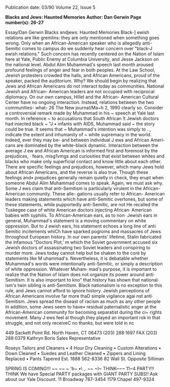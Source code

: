 Publication date: 03/90
Volume 22, Issue 5

**Blacks and Jews: Haunted Memories**
**Author: Dan Gerwin**
**Page number(s): 26-27**

Essay/Dan Gerwin 
Blacks andjews: Haunted 
Memories 
Black-] ewish 
relations are 
like 
gremlins: they are only mentioned when 
something goes wrong. Only when an 
African-American speaker who is 
allegedly anti-Semitic comes to campus 
do we suddenly hear concern over 
"black-J ewish relations." Such concern 
has recently centered on the Nation of 
Islam here at Yale, Public Enemy at 
Columbia University, and Jesse 
Jackson on the national level. Abdul 
Alim Muhammad's speech last month 
aroused profound feelings of anger and 
fear in both peoples. At the Law 
School, Jewish protesters crowded the 
halls, and African Americans, proud of 
the speaker, packed the auditorium. 
Why? 
We should begin by realizing that 
Jews and African Americans do not 
interact today as communities. 
National Jewish and African-
American leaders are not occupied 
with reciprocal diplomacy. On our 
own campus, Hillel and the African-
American Cultural Center have no 
ongoing interaction. Instead, relations 
between the two communities- what-
26 The New journal/Ma~h 2, 1990 
clearly so. Consider a controversial 
remark made by Muhammad in his 
~ speech at Yale last month. In reference 
~ to accusations that South African 
!t Jewish doctors had iniected black 
~ 
"J 
• infants with AIDS, Muhammad said 
~ the story could be true. It seems that 
~ Muhammad's intention was simply to 
.., indicate the extent and inhumanity of 
~ white supremacy in the world. Indeed, 
ever they 
may be- and 
between 
individual J ews and African Ameri-
cans are dominated by the white-black 
dynamic. 
Interaction between the 
average J ew and African American is 
informed first and foremost by the 
prejudices, · fears, 
misg1vmgs and 
curiosities that exist between whites 
and blacks who make only superficial 
contact and know little about each 
other. 
There are specific feelings and 
prejudices, however, which many Jews 
hold about African Americans, and the 
reverse is also true. Though these 
feelings and• prejudices generally 
remain quietly in check, they erupt 
when someone 
Abdul Alim 
Muhammad comes to speak. Again, 
we must ask why. 
Some J ews claim that anti-Semitism 
is particularly virulent in the African-
American community. These alle-
gations usually 
refer 
to 
African-
American leaders making statements 
which have anti-Semitic overtones, but 
some of these statements, 
while 
pupportedly anti-Semitic, are not 
He recalled the Tuskegee case of white 
American doctors injecting African· 
American babies with syphilis. To 
African-American ears, as to non· 
Jewish ears in general, Muhammad's 
statement is a moving commentary on 
white oppression. But to J ewish ears, 
his statement echoes a long line of anti· 
Semitic 
incitements 
whiCh 
have 
sparked pogroms and massacres of 
Jews throughout European history. In 
our own 
parents' lifetime, 
Stalin 
fabricated the infamous "Doctors Plot,' 
m 
which 
the 
Soviet government 
accused six Jewish doctors 
of 
assassinating two Soviet leaders and 
conspiring to murder more. Jews 
today cannot help but be shaken to the 
core by statements like M uhammad's. 
Nevertheless, it is debatable whether 
Muhammad's words were intentionally 
anti-Semitic, or simply a description of 
white oppression. Whatever Muham· 
mad's purpose, it is important to 
realize that the Nation of Islam does 
not organize its power around anti· 
Semitism. It is also important to kno" 
that history has shown that national· 
ism's twin sibling is anti-Semitism. 
Black nationalism is no exception to 
this rule, and Jews cannot afford to 
ignore history. 
Jewish perceptions of African 
Americans involve far more thaD 
simple vigilance agai nst anti· 
Semitism. Jews spread the diseast 
of racism as much as any other people 
In addition, some Jews seem to have• 
residual paternalistic anger at the 
African-American community for 
becoming separatist during the ci~ 
rights movement. Many J ews feel al 
though they played an important rok 
in that struggle, and not only receiveC 
no thanks, but were told in nc


449 Sackett Point Rd. 
North Haven, CT 06473 
(203) 288·1697 
FAX (203) 288·0379 
Kathryn Boris 
Sales Representative


Roseys Tailors and Cleaners 
• 4 Hour Dry Cleaning 
• Custom Alterations 
• Down Cleaned 
• Suedes and Leather Cleaned 
• Zippers and Lining Replaced 
• Pants Tapered 
Est. 1888 
562-8336 
82 Wall St. 
Opposite Silliman


SPRING IS COMING!!! 
\~~ ~~ 
~ \'b~ 
•\ 
,. ~~ ~I~ 
THINK~~~ 
11~4 
PARTY!! 
THINK 
We have Special PARTY 
packages with GIANT 
PARTY SUBS!! 
Ask about our Yale Discount. 
11 Broadway 
787-3454 
1179 Chapel 
497-9324